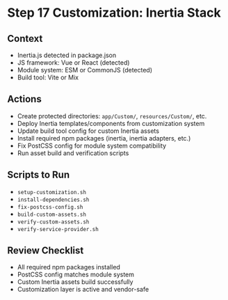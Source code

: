 # Step 17 Customization: Inertia Stack

## Context

-   Inertia.js detected in package.json
-   JS framework: Vue or React (detected)
-   Module system: ESM or CommonJS (detected)
-   Build tool: Vite or Mix

## Actions

-   Create protected directories: `app/Custom/`, `resources/Custom/`, etc.
-   Deploy Inertia templates/components from customization system
-   Update build tool config for custom Inertia assets
-   Install required npm packages (inertia, inertia adapters, etc.)
-   Fix PostCSS config for module system compatibility
-   Run asset build and verification scripts

## Scripts to Run

-   `setup-customization.sh`
-   `install-dependencies.sh`
-   `fix-postcss-config.sh`
-   `build-custom-assets.sh`
-   `verify-custom-assets.sh`
-   `verify-service-provider.sh`

## Review Checklist

-   All required npm packages installed
-   PostCSS config matches module system
-   Custom Inertia assets build successfully
-   Customization layer is active and vendor-safe
